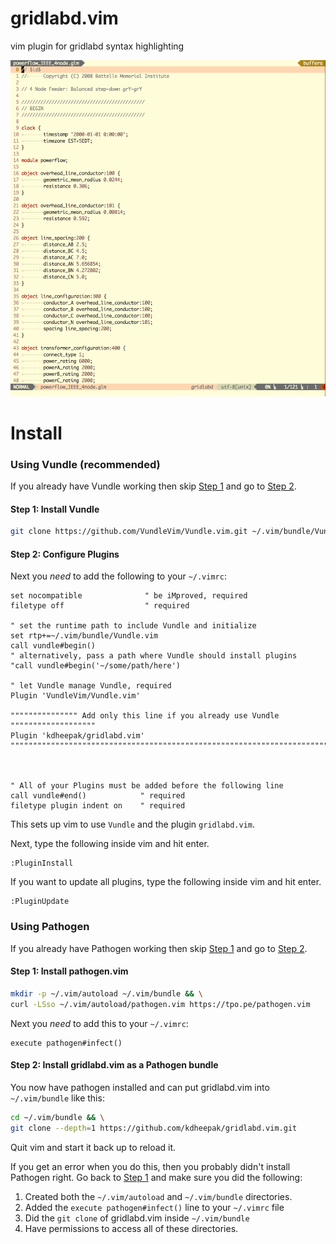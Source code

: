 # gridlabd.vim

vim plugin for gridlabd syntax highlighting

![](./screenshot.png)

# Install

### Using Vundle (recommended)

If you already have Vundle working then skip [Step 1](#vundle-step1) and go to [Step 2](#vundle-step2).

<a name="vundle-step1"></a>

#### Step 1: Install Vundle

```sh
git clone https://github.com/VundleVim/Vundle.vim.git ~/.vim/bundle/Vundle.vim
```

<a name="vundle-step2"></a>

#### Step 2: Configure Plugins

Next you *need* to add the following to your `~/.vimrc`:

```vim
set nocompatible              " be iMproved, required
filetype off                  " required

" set the runtime path to include Vundle and initialize
set rtp+=~/.vim/bundle/Vundle.vim
call vundle#begin()
" alternatively, pass a path where Vundle should install plugins
"call vundle#begin('~/some/path/here')

" let Vundle manage Vundle, required
Plugin 'VundleVim/Vundle.vim'

""""""""""""""" Add only this line if you already use Vundle """""""""""""""""""
Plugin 'kdheepak/gridlabd.vim'
""""""""""""""""""""""""""""""""""""""""""""""""""""""""""""""""""""""""""""""""



" All of your Plugins must be added before the following line
call vundle#end()            " required
filetype plugin indent on    " required
```

This sets up vim to use `Vundle` and the plugin `gridlabd.vim`.

Next, type the following inside vim and hit enter.

```vim
:PluginInstall
```

If you want to update all plugins, type the following inside vim and hit enter.

```vim
:PluginUpdate
```

### Using Pathogen

If you already have Pathogen working then skip [Step 1](#pathogen-step1) and go to [Step 2](#pathogen-step2).

<a name="pathogen-step1"></a>

#### Step 1: Install pathogen.vim

```sh
mkdir -p ~/.vim/autoload ~/.vim/bundle && \
curl -LSso ~/.vim/autoload/pathogen.vim https://tpo.pe/pathogen.vim
```

Next you *need* to add this to your `~/.vimrc`:
```vim
execute pathogen#infect()
```

<a name="pathogen-step2"></a>

#### Step 2: Install gridlabd.vim as a Pathogen bundle

You now have pathogen installed and can put gridlabd.vim into `~/.vim/bundle` like
this:
```sh
cd ~/.vim/bundle && \
git clone --depth=1 https://github.com/kdheepak/gridlabd.vim.git
```
Quit vim and start it back up to reload it.

If you get an error when you do this, then you probably didn't install
Pathogen right. Go back to [Step 1](#pathogen-step1) and make sure you did the
following:

1. Created both the `~/.vim/autoload` and `~/.vim/bundle` directories.
2. Added the `execute pathogen#infect()` line to your `~/.vimrc` file
3. Did the `git clone` of gridlabd.vim inside `~/.vim/bundle`
4. Have permissions to access all of these directories.
